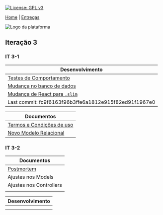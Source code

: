 [![License: GPL v3](https://img.shields.io/badge/License-GPLv3-blue.svg)](https://www.gnu.org/licenses/gpl-3.0)



[Home](https://github.com/aplneto/medmapper) | 
[Entregas](/docs/iterations.md)


![Logo da plataforma](
https://raw.githubusercontent.com/aplneto/projeto_ES/master/docs/idv/logotmp200x200.png
"Logo do Projeto")

## Iteração 3

### IT 3-1
| Desenvolvimento | 
|----------|
| [Testes de Comportamento](/back_app/features) |
| [Mudança no banco de dados](https://github.com/aplneto/medmapper/issues/46) |
| [Mudança de React para `.slim`](https://github.com/aplneto/medmapper/issues/48)|
| Last commit: fc9f6163f96b3ffe6a1812e915f82ed91f1967e0 |

| Documentos |
| ---------- |
| [Termos e Condições de uso](https://github.com/aplneto/medmapper/blob/master/docs/iteration3/Termos%20e%20condi%C3%A7%C3%B5es%20de%20uso.doc) |
| [Novo Modelo Relacional](https://github.com/aplneto/medmapper/blob/master/docs/iteration3/novo_modelo_relaciona.md) |

### IT 3-2
|    Documentos | 
|----------| 
| [Postmortem](/docs/iteration3/postmortem.md)| 
| Ajustes nos Models |
| Ajustes nos Controllers |
| |

| Desenvolvimento |
|-----------------|
| |
| |

